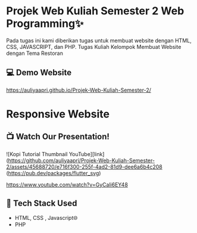 # Projek Web Kuliah Semester 2 Web Programming✨
Pada tugas ini kami diberikan tugas untuk membuat website dengan HTML, CSS, JAVASCRIPT, dan PHP. 
Tugas Kuliah Kelompok Membuat Website dengan Tema Restoran

## 💻 Demo Website
https://auliyaapri.github.io/Projek-Web-Kuliah-Semester-2/

# Responsive Website


## 📺 Watch Our Presentation!
![Kopi Tutorial Thumbnail YouTube][link](https://github.com/auliyaapri/Projek-Web-Kuliah-Semester-2/assets/45688720/e716f300-255f-4ad2-81d9-dee6a6b4c208 (https://pub.dev/packages/flutter_svg)

https://www.youtube.com/watch?v=GyCali6EY48

## 🚀 Tech Stack Used
- HTML, CSS , Javascript🌐
- PHP
